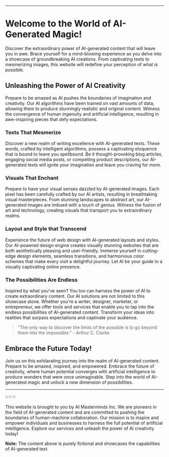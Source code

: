 <!-- TODO: !!! Write -->
<!-- TODO: !!! Use -->
<!-- TODO: !!! Send -->
<!-- TODO: !!! This should be in /public/samples/landing-1/src/index.md-->
<!--font:Barlow Condensed-->








---

# Welcome to the World of AI-Generated Magic!

Discover the extraordinary power of AI-generated content that will leave you in awe. Brace yourself for a mind-blowing experience as you delve into a showcase of groundbreaking AI creations. From captivating texts to mesmerizing images, this website will redefine your perception of what is possible.

## Unleashing the Power of AI Creativity

Prepare to be amazed as AI pushes the boundaries of imagination and creativity. Our AI algorithms have been trained on vast amounts of data, allowing them to produce stunningly realistic and original content. Witness the convergence of human ingenuity and artificial intelligence, resulting in awe-inspiring pieces that defy expectations.

### Texts That Mesmerize

Discover a new realm of writing excellence with AI-generated texts. These words, crafted by intelligent algorithms, possess a captivating eloquence that is bound to leave you spellbound. Be it thought-provoking blog articles, engaging social media posts, or compelling product descriptions, our AI-generated texts will ignite your imagination and leave you craving for more.

### Visuals That Enchant

Prepare to have your visual senses dazzled by AI-generated images. Each pixel has been carefully crafted by our AI artists, resulting in breathtaking visual masterpieces. From stunning landscapes to abstract art, our AI-generated images are imbued with a touch of genius. Witness the fusion of art and technology, creating visuals that transport you to extraordinary realms.

### Layout and Style that Transcend

Experience the future of web design with AI-generated layouts and styles. Our AI-powered design engine creates visually stunning websites that are both aesthetically pleasing and user-friendly. Immerse yourself in cutting-edge design elements, seamless transitions, and harmonious color schemes that make every visit a delightful journey. Let AI be your guide to a visually captivating online presence.

### The Possibilities Are Endless

Inspired by what you've seen? You too can harness the power of AI to create extraordinary content. Our AI solutions are not limited to this showcase alone. Whether you're a writer, designer, marketer, or entrepreneur, we offer tools and services that enable you to tap into the endless possibilities of AI-generated content. Transform your ideas into realities that surpass expectations and captivate your audience.

> "The only way to discover the limits of the possible is to go beyond them into the impossible." - Arthur C. Clarke

## Embrace the Future Today!

Join us on this exhilarating journey into the realm of AI-generated content. Prepare to be amazed, inspired, and empowered. Embrace the future of creativity, where human potential converges with artificial intelligence to produce wonders that were once unimaginable. Step into the world of AI-generated magic and unlock a new dimension of possibilities.

---

✨✨✨

This website is brought to you by AI Masterminds Inc. We are pioneers in the field of AI-generated content and are committed to pushing the boundaries of human-machine collaboration. Our mission is to inspire and empower individuals and businesses to harness the full potential of artificial intelligence. Explore our services and unleash the power of AI creativity today!

**Note:** The content above is purely fictional and showcases the capabilities of AI-generated text.
